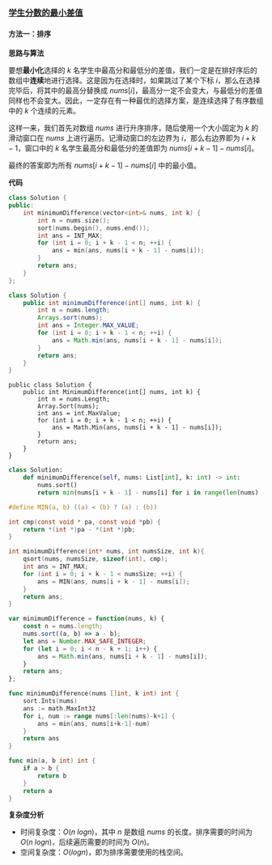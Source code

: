 ### [学生分数的最小差值](https://leetcode.cn/problems/minimum-difference-between-highest-and-lowest-of-k-scores/solutions/1252772/xue-sheng-fen-shu-de-zui-xiao-chai-zhi-b-oodu/)

#### 方法一：排序

**思路与算法**

要想**最小化**选择的 $k$ 名学生中最高分和最低分的差值，我们一定是在排好序后的数组中**连续**地进行选择。这是因为在选择时，如果跳过了某个下标 $i$，那么在选择完毕后，将其中的最高分替换成 $nums[i]$，最高分一定不会变大，与最低分的差值同样也不会变大。因此，一定存在有一种最优的选择方案，是连续选择了有序数组中的 $k$ 个连续的元素。

这样一来，我们首先对数组 $nums$ 进行升序排序，随后使用一个大小固定为 $k$ 的滑动窗口在 $nums$ 上进行遍历。记滑动窗口的左边界为 $i$，那么右边界即为 $i+k-1$，窗口中的 $k$ 名学生最高分和最低分的差值即为 $nums[i+k-1]-nums[i]$。

最终的答案即为所有 $nums[i+k-1]-nums[i]$ 中的最小值。

**代码**

```C++
class Solution {
public:
    int minimumDifference(vector<int>& nums, int k) {
        int n = nums.size();
        sort(nums.begin(), nums.end());
        int ans = INT_MAX;
        for (int i = 0; i + k - 1 < n; ++i) {
            ans = min(ans, nums[i + k - 1] - nums[i]);
        }
        return ans;
    }
};
```

```Java
class Solution {
    public int minimumDifference(int[] nums, int k) {
        int n = nums.length;
        Arrays.sort(nums);
        int ans = Integer.MAX_VALUE;
        for (int i = 0; i + k - 1 < n; ++i) {
            ans = Math.min(ans, nums[i + k - 1] - nums[i]);
        }
        return ans;
    }
}
```

```CSharp
public class Solution {
    public int MinimumDifference(int[] nums, int k) {
        int n = nums.Length;
        Array.Sort(nums);
        int ans = int.MaxValue;
        for (int i = 0; i + k - 1 < n; ++i) {
            ans = Math.Min(ans, nums[i + k - 1] - nums[i]);
        }
        return ans;
    }
}
```

```Python
class Solution:
    def minimumDifference(self, nums: List[int], k: int) -> int:
        nums.sort()
        return min(nums[i + k - 1] - nums[i] for i in range(len(nums) - k + 1))
```

```C
#define MIN(a, b) ((a) < (b) ? (a) : (b))

int cmp(const void * pa, const void *pb) {
    return *(int *)pa - *(int *)pb;
}

int minimumDifference(int* nums, int numsSize, int k){
    qsort(nums, numsSize, sizeof(int), cmp);
    int ans = INT_MAX;
    for (int i = 0; i + k - 1 < numsSize; ++i) {
        ans = MIN(ans, nums[i + k - 1] - nums[i]);
    }
    return ans;
}
```

```JavaScript
var minimumDifference = function(nums, k) {
    const n = nums.length;
    nums.sort((a, b) => a - b);
    let ans = Number.MAX_SAFE_INTEGER;
    for (let i = 0; i < n - k + 1; i++) {
        ans = Math.min(ans, nums[i + k - 1] - nums[i]);
    }
    return ans;
};
```

```Go
func minimumDifference(nums []int, k int) int {
    sort.Ints(nums)
    ans := math.MaxInt32
    for i, num := range nums[:len(nums)-k+1] {
        ans = min(ans, nums[i+k-1]-num)
    }
    return ans
}

func min(a, b int) int {
    if a > b {
        return b
    }
    return a
}
```

**复杂度分析**

- 时间复杂度：$O(n\ log n)$，其中 $n$ 是数组 $nums$ 的长度。排序需要的时间为 $O(n\ log n)$，后续遍历需要的时间为 $O(n)$。
- 空间复杂度：$O(logn)$，即为排序需要使用的栈空间。
